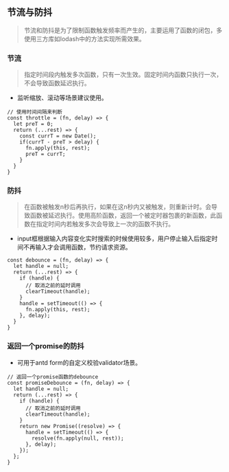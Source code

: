 ## 节流与防抖
> 节流和防抖是为了限制函数触发频率而产生的，主要运用了函数的闭包，多使用三方库如lodash中的方法实现所需效果。

### 节流
> 指定时间段内触发多次函数，只有一次生效。固定时间内函数只执行一次，不会导致函数延迟执行。

- 监听缩放、滚动等场景建议使用。
```
// 使用时间间隔来判断
const throttle = (fn, delay) => {
  let preT = 0;
  return (...rest) => {
    const currT = new Date();
    if(currT - preT > delay) {
      fn.apply(this, rest);
      preT = currT;
    }
  }
}
```
### 防抖
> 在函数被触发n秒后再执行，如果在这n秒内又被触发，则重新计时。会导致函数被延迟执行。使用高阶函数，返回一个被定时器包裹的新函数，此函数在指定时间内若触发多次会导致上一次的函数不执行。

- input框根据输入内容变化实时搜索的时候使用较多，用户停止输入后指定时间不再输入才会调用函数，节约请求资源。
```
const debounce = (fn, delay) => {
  let handle = null;
  return (...rest) => {
    if (handle) {
      // 取消之前的延时调用
      clearTimeout(handle);
    }
    handle = setTimeout(() => {
      fn.apply(this, rest);
    }, delay);
  }
}
```
### 返回一个promise的防抖
- 可用于antd form的自定义校验validator场景。
```
// 返回一个promise函数的debounce
const promiseDebounce = (fn, delay) => {
  let handle = null;
  return (...rest) => {
    if (handle) {
      // 取消之前的延时调用
      clearTimeout(handle);
    }
    return new Promise((resolve) => {
      handle = setTimeout(() => {
        resolve(fn.apply(null, rest));
      }, delay);
    });
  };
}
```

